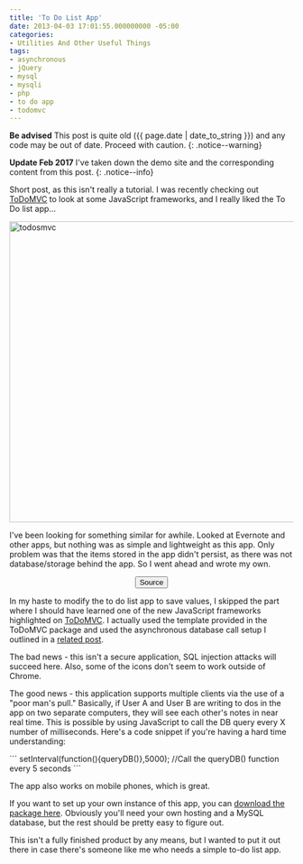 ```yaml
---
title: 'To Do List App'
date: 2013-04-03 17:01:55.000000000 -05:00
categories:
- Utilities And Other Useful Things
tags:
- asynchronous
- jQuery
- mysql
- mysqli
- php
- to do app
- todomvc
---
```

**Be advised** This post is quite old ({{ page.date | date_to_string }}) and any code may be out of date. Proceed with caution.
{: .notice--warning}

**Update Feb 2017** I've taken down the demo site and the corresponding content from this post.
{: .notice--info}

<p>Short post, as this isn't really a tutorial. I was recently checking out <a href="http://todomvc.com/" target="_blank">ToDoMVC</a> to look at some JavaScript frameworks, and I really liked the To Do list app...</p>
<p><img class="aligncenter size-full wp-image-544" alt="todosmvc" src="{{ site.baseurl }}/assets/todos.png" width="682" height="534" /></p>
<p>I've been looking for something similar for awhile. Looked at Evernote and other apps, but nothing was as simple and lightweight as this app. Only problem was that the items stored in the app didn't persist, as there was not database/storage behind the app. So I went ahead and wrote my own.</p>
<p style="text-align: center;"><a class="button" href="http://experimental.alexdglover.com/downloads/noteApp.zip" target="_blank"><input class="button" type="button" value="Source" /></a></p>
<p>In my haste to modify the to do list app to save values, I skipped the part where I should have learned one of the new JavaScript frameworks highlighted on <a href="http://todomvc.com/" target="_blank">ToDoMVC</a>. I actually used the template provided in the ToDoMVC package and used the asynchronous database call setup I outlined in a <a title="Asynchronous Database Operations with PHP and jQuery" href="http://alexdglover.com/asynchronous-database-operations-with-php-and-jquery/" target="_blank">related post</a>.</p>
<p>The bad news - this isn't a secure application, SQL injection attacks will succeed here. Also, some of the icons don't seem to work outside of Chrome.</p>
<p>The good news - this application supports multiple clients via the use of a "poor man's pull." Basically, if User A and User B are writing to dos in the app on two separate computers, they will see each other's notes in near real time. This is possible by using JavaScript to call the DB query every X number of milliseconds. Here's a code snippet if you're having a hard time understanding:</p>
```
setInterval(function(){queryDB()},5000);   //Call the queryDB() function every 5 seconds
</script>

<script type="text/javascript">        
function queryDB()
{

	$.ajax({
		type: "POST",
		url: "dbEngine.php",
		data: "keyword=read",
		success: function(server_response)
		{
			$('#todo-list').html(server_response).show();
		}
	})
}
</script>```
<p>The app also works on mobile phones, which is great.</p>
<p>If you want to set up your own instance of this app, you can <a href="http://experimental.alexdglover.com/downloads/noteApp.zip" target="_blank">download the package here</a>. Obviously you'll need your own hosting and a MySQL database, but the rest should be pretty easy to figure out.</p>
<p>This isn't a fully finished product by any means, but I wanted to put it out there in case there's someone like me who needs a simple to-do list app.</p>
